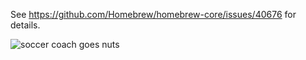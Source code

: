 See https://github.com/Homebrew/homebrew-core/issues/40676 for details.

![soccer coach goes nuts](https://github.com/jeffhammond/HPCInfo/blob/master/bugs/macosx/theworst/yes%20-%20soccer%20coach.GIF)
